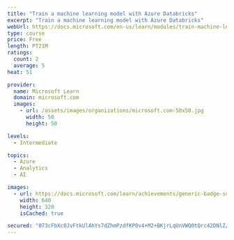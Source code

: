```yaml
---
title: "Train a machine learning model with Azure Databricks"
excerpt: "Train a machine learning model with Azure Databricks"
webUrl: https://docs.microsoft.com/en-us/learn/modules/train-machine-learning-model-azure-databricks/
type: course
price: Free
length: PT21M
ratings:
  count: 2
  average: 5
heat: 51

provider:
  name: Microsoft Learn
  domain: microsoft.com
  images:
    - url: /assets/images/organizations/microsoft.com-50x50.jpg
      width: 50
      height: 50

levels:
  - Intermediate

topics:
  - Azure
  - Analytics
  - AI

images:
  - url: https://docs.microsoft.com/learn/achievements/generic-badge-social.png
    width: 640
    height: 320
    isCached: true

secured: "073cFbXc0JvFtkUlAhYs7dZhmPzdfKP0v4+M2+BKjrLqUnVWQ0tQrc42DNlZ/BFJeYxhKyrQQa+4/sKERt/EXBli0tNH+b58xR2qMPrNsEXbu+fmJni0E3Q26+7R4Qik5G9M1X7f5f2PjA5LZBc7B75ZC5hMVlnuEomuRbT77wa+AD96ONDd1Ozb53a4eSs44EhzSRiFbyohhvS1HIICqCfzPlj8zNcT/mH/9hdWnOZOk1jyd/DMoAzx/MfmoO3qXzODQmJ1OGaTLhes5XMtdcqSp4Bbs6RHAUfieLIAshU6k+qhEv3bmWfFsxJPJv/PMahShg1XrTVSyS+l1Ov0siVgc/GWwNrAbbd9/cmRbNwZIOGb1SJu/+xREHajXM7bUA2t6+xxFjStzW9rj5/MwWt6pu4EHIZx5krGgLxEFfs=;N6G5fMy4lNoB0OJX7KHlDQ=="
---
```


